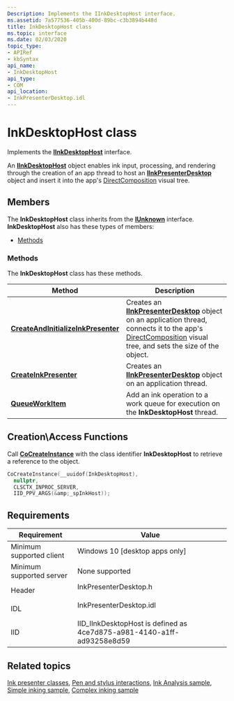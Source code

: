 ```yaml
---
Description: Implements the IInkDesktopHost interface.
ms.assetid: 7a577536-405b-400d-89bc-c3b3894b448d
title: InkDesktopHost class
ms.topic: interface
ms.date: 02/03/2020
topic_type: 
- APIRef
- kbSyntax
api_name: 
- InkDesktopHost
api_type: 
- COM
api_location: 
- InkPresenterDesktop.idl
---
```


# InkDesktopHost class

Implements the [**IInkDesktopHost**](/windows/win32/api/inkpresenterdesktop/nn-inkpresenterdesktop-iinkdesktophost) interface.

An [**IInkDesktopHost**](/windows/win32/api/inkpresenterdesktop/nn-inkpresenterdesktop-iinkdesktophost) object enables ink input, processing, and rendering through the creation of an app thread to host an [**IInkPresenterDesktop**](/windows/win32/api/inkpresenterdesktop/nn-inkpresenterdesktop-iinkpresenterdesktop) object and insert it into the app's [DirectComposition](../directcomp/directcomposition-portal.md) visual tree.

## Members

The **InkDesktopHost** class inherits from the [**IUnknown**](/windows/win32/api/unknwn/nn-unknwn-iunknown) interface. **InkDesktopHost** also has these types of members:

- [Methods](#methods)

### Methods

The **InkDesktopHost** class has these methods.

| Method | Description |
|---|---|
| [**CreateAndInitializeInkPresenter**](/windows/win32/api/inkpresenterdesktop/nf-inkpresenterdesktop-iinkdesktophost-createandinitializeinkpresenter) | Creates an [**IInkPresenterDesktop**](/windows/win32/api/inkpresenterdesktop/nn-inkpresenterdesktop-iinkpresenterdesktop) object on an application thread, connects it to the app's [DirectComposition](../directcomp/directcomposition-portal.md) visual tree, and sets the size of the object.<br/> |
| [**CreateInkPresenter**](/windows/win32/api/inkpresenterdesktop/nf-inkpresenterdesktop-iinkdesktophost-createinkpresenter) | Creates an [**IInkPresenterDesktop**](/windows/win32/api/inkpresenterdesktop/nn-inkpresenterdesktop-iinkpresenterdesktop) object on an application thread.<br/> |
| [**QueueWorkItem**](/windows/win32/api/inkpresenterdesktop/nf-inkpresenterdesktop-iinkdesktophost-queueworkitem) | Add an ink operation to a work queue for execution on the **InkDesktopHost** thread.<br/> |

## Creation\\Access Functions

Call [<strong>CoCreateInstance</strong>](/windows/win32/api/combaseapi/nf-combaseapi-cocreateinstance) with the class identifier <strong>InkDesktopHost</strong> to retrieve a reference to the object.

``` C++
CoCreateInstance(__uuidof(InkDesktopHost), 
  nullptr, 
  CLSCTX_INPROC_SERVER, 
  IID_PPV_ARGS(&amp;_spInkHost));
```

## Requirements

| Requirement | Value |
|---|---|
| Minimum supported client<br/> | Windows 10 \[desktop apps only\]<br/> |
| Minimum supported server<br/> | None supported<br/> |
| Header<br/>                   | <dl> <dt>InkPresenterDesktop.h</dt> </dl>   |
| IDL<br/>                      | <dl> <dt>InkPresenterDesktop.idl</dt> </dl> |
| IID<br/>                      | IID\_IInkDesktopHost is defined as 4ce7d875-a981-4140-a1ff-ad93258e8d59<br/> |

## Related topics

[Ink presenter classes](ink-presenter-classes.md), [Pen and stylus interactions](/windows/uwp/design/input/pen-and-stylus-interactions), [Ink Analysis sample](/samples/microsoft/windows-universal-samples/inkanalysis/), [Simple inking sample](/samples/microsoft/windows-universal-samples/simpleink/), [Complex inking sample](/samples/microsoft/windows-universal-samples/complexink/)
